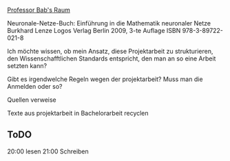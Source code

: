 [Professor Bab's Raum](https://fh-dortmund.webex.com/meet/sebastian_bab)


Neuronale-Netze-Buch:
Einführung in die Mathematik neuronaler Netze
Burkhard Lenze
Logos Verlag Berlin 2009, 3-te Auflage
ISBN 978-3-89722-021-8

Ich möchte wissen, ob mein Ansatz, diese Projektarbeit zu strukturieren, den Wissenschafftlichen Standards entspricht, den man an so eine Arbeit setzten kann?

Gibt es irgendwelche Regeln wegen der projektarbeit? Muss man die Anmelden oder so?

Quellen verweise

Texte aus projektarbeit in Bachelorarbeit recyclen


## ToDO
20:00 lesen
21:00 Schreiben